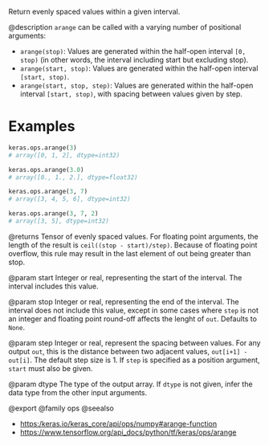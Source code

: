 Return evenly spaced values within a given interval.

@description
`arange` can be called with a varying number of positional arguments:
* `arange(stop)`: Values are generated within the half-open interval
    `[0, stop)` (in other words, the interval including start but excluding
    stop).
* `arange(start, stop)`: Values are generated within the half-open interval
    `[start, stop)`.
* `arange(start, stop, step)`: Values are generated within the half-open
    interval `[start, stop)`, with spacing between values given by step.

# Examples
```python
keras.ops.arange(3)
# array([0, 1, 2], dtype=int32)
```

```python
keras.ops.arange(3.0)
# array([0., 1., 2.], dtype=float32)
```

```python
keras.ops.arange(3, 7)
# array([3, 4, 5, 6], dtype=int32)
```

```python
keras.ops.arange(3, 7, 2)
# array([3, 5], dtype=int32)
```

@returns
Tensor of evenly spaced values.
For floating point arguments, the length of the result is
`ceil((stop - start)/step)`. Because of floating point overflow, this
rule may result in the last element of out being greater than stop.

@param start
Integer or real, representing the start of the interval. The
interval includes this value.

@param stop
Integer or real, representing the end of the interval. The
interval does not include this value, except in some cases where
`step` is not an integer and floating point round-off affects the
lenght of `out`. Defaults to `None`.

@param step
Integer or real, represent the spacing between values. For any
output `out`, this is the distance between two adjacent values,
`out[i+1] - out[i]`. The default step size is 1. If `step` is
specified as a position argument, `start` must also be given.

@param dtype
The type of the output array. If `dtype` is not given, infer the
data type from the other input arguments.

@export
@family ops
@seealso
+ <https:/keras.io/keras_core/api/ops/numpy#arange-function>
+ <https://www.tensorflow.org/api_docs/python/tf/keras/ops/arange>
